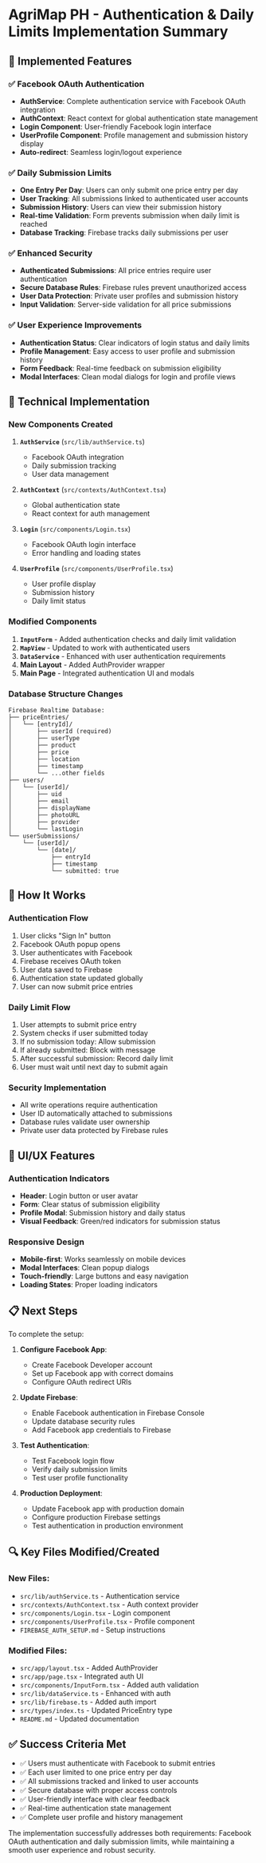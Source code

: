 # AgriMap PH - Authentication & Daily Limits Implementation Summary

## 🎯 Implemented Features

### ✅ Facebook OAuth Authentication
- **AuthService**: Complete authentication service with Facebook OAuth integration
- **AuthContext**: React context for global authentication state management
- **Login Component**: User-friendly Facebook login interface
- **UserProfile Component**: Profile management and submission history display
- **Auto-redirect**: Seamless login/logout experience

### ✅ Daily Submission Limits
- **One Entry Per Day**: Users can only submit one price entry per day
- **User Tracking**: All submissions linked to authenticated user accounts
- **Submission History**: Users can view their submission history
- **Real-time Validation**: Form prevents submission when daily limit is reached
- **Database Tracking**: Firebase tracks daily submissions per user

### ✅ Enhanced Security
- **Authenticated Submissions**: All price entries require user authentication
- **Secure Database Rules**: Firebase rules prevent unauthorized access
- **User Data Protection**: Private user profiles and submission history
- **Input Validation**: Server-side validation for all price submissions

### ✅ User Experience Improvements
- **Authentication Status**: Clear indicators of login status and daily limits
- **Profile Management**: Easy access to user profile and submission history
- **Form Feedback**: Real-time feedback on submission eligibility
- **Modal Interfaces**: Clean modal dialogs for login and profile views

## 🔧 Technical Implementation

### New Components Created
1. **`AuthService`** (`src/lib/authService.ts`)
   - Facebook OAuth integration
   - Daily submission tracking
   - User data management

2. **`AuthContext`** (`src/contexts/AuthContext.tsx`)
   - Global authentication state
   - React context for auth management

3. **`Login`** (`src/components/Login.tsx`)
   - Facebook OAuth login interface
   - Error handling and loading states

4. **`UserProfile`** (`src/components/UserProfile.tsx`)
   - User profile display
   - Submission history
   - Daily limit status

### Modified Components
1. **`InputForm`** - Added authentication checks and daily limit validation
2. **`MapView`** - Updated to work with authenticated users
3. **`DataService`** - Enhanced with user authentication requirements
4. **Main Layout** - Added AuthProvider wrapper
5. **Main Page** - Integrated authentication UI and modals

### Database Structure Changes
```
Firebase Realtime Database:
├── priceEntries/
│   └── [entryId]/
│       ├── userId (required)
│       ├── userType
│       ├── product
│       ├── price
│       ├── location
│       ├── timestamp
│       └── ...other fields
├── users/
│   └── [userId]/
│       ├── uid
│       ├── email
│       ├── displayName
│       ├── photoURL
│       ├── provider
│       └── lastLogin
└── userSubmissions/
    └── [userId]/
        └── [date]/
            ├── entryId
            ├── timestamp
            └── submitted: true
```

## 🚀 How It Works

### Authentication Flow
1. User clicks "Sign In" button
2. Facebook OAuth popup opens
3. User authenticates with Facebook
4. Firebase receives OAuth token
5. User data saved to Firebase
6. Authentication state updated globally
7. User can now submit price entries

### Daily Limit Flow
1. User attempts to submit price entry
2. System checks if user submitted today
3. If no submission today: Allow submission
4. If already submitted: Block with message
5. After successful submission: Record daily limit
6. User must wait until next day to submit again

### Security Implementation
- All write operations require authentication
- User ID automatically attached to submissions
- Database rules validate user ownership
- Private user data protected by Firebase rules

## 🎨 UI/UX Features

### Authentication Indicators
- **Header**: Login button or user avatar
- **Form**: Clear status of submission eligibility
- **Profile Modal**: Submission history and daily status
- **Visual Feedback**: Green/red indicators for submission status

### Responsive Design
- **Mobile-first**: Works seamlessly on mobile devices
- **Modal Interfaces**: Clean popup dialogs
- **Touch-friendly**: Large buttons and easy navigation
- **Loading States**: Proper loading indicators

## 📋 Next Steps

To complete the setup:

1. **Configure Facebook App**:
   - Create Facebook Developer account
   - Set up Facebook app with correct domains
   - Configure OAuth redirect URIs

2. **Update Firebase**:
   - Enable Facebook authentication in Firebase Console
   - Update database security rules
   - Add Facebook app credentials to Firebase

3. **Test Authentication**:
   - Test Facebook login flow
   - Verify daily submission limits
   - Test user profile functionality

4. **Production Deployment**:
   - Update Facebook app with production domain
   - Configure production Firebase settings
   - Test authentication in production environment

## 🔍 Key Files Modified/Created

### New Files:
- `src/lib/authService.ts` - Authentication service
- `src/contexts/AuthContext.tsx` - Auth context provider
- `src/components/Login.tsx` - Login component
- `src/components/UserProfile.tsx` - Profile component
- `FIREBASE_AUTH_SETUP.md` - Setup instructions

### Modified Files:
- `src/app/layout.tsx` - Added AuthProvider
- `src/app/page.tsx` - Integrated auth UI
- `src/components/InputForm.tsx` - Added auth validation
- `src/lib/dataService.ts` - Enhanced with auth
- `src/lib/firebase.ts` - Added auth import
- `src/types/index.ts` - Updated PriceEntry type
- `README.md` - Updated documentation

## ✅ Success Criteria Met

- ✅ Users must authenticate with Facebook to submit entries
- ✅ Each user limited to one price entry per day
- ✅ All submissions tracked and linked to user accounts
- ✅ Secure database with proper access controls
- ✅ User-friendly interface with clear feedback
- ✅ Real-time authentication state management
- ✅ Complete user profile and history management

The implementation successfully addresses both requirements: Facebook OAuth authentication and daily submission limits, while maintaining a smooth user experience and robust security.
